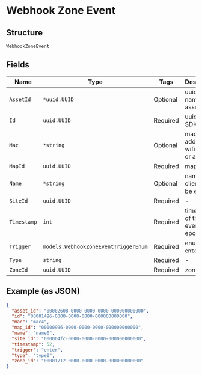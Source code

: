 
# Webhook Zone Event

## Structure

`WebhookZoneEvent`

## Fields

| Name | Type | Tags | Description |
|  --- | --- | --- | --- |
| `AssetId` | `*uuid.UUID` | Optional | uuid of named asset |
| `Id` | `uuid.UUID` | Required | uuid of SDK-client |
| `Mac` | `*string` | Optional | mac address of wifi client or asset |
| `MapId` | `uuid.UUID` | Required | map id |
| `Name` | `*string` | Optional | name of the client, may be empty |
| `SiteId` | `uuid.UUID` | Required | - |
| `Timestamp` | `int` | Required | timestamp of the event, epoch |
| `Trigger` | [`models.WebhookZoneEventTriggerEnum`](../../doc/models/webhook-zone-event-trigger-enum.md) | Required | enum: `enter`, `exit` |
| `Type` | `string` | Required | - |
| `ZoneId` | `uuid.UUID` | Required | zone id |

## Example (as JSON)

```json
{
  "asset_id": "00002608-0000-0000-0000-000000000000",
  "id": "00001496-0000-0000-0000-000000000000",
  "mac": "mac4",
  "map_id": "00000996-0000-0000-0000-000000000000",
  "name": "name0",
  "site_id": "000004fc-0000-0000-0000-000000000000",
  "timestamp": 52,
  "trigger": "enter",
  "type": "type0",
  "zone_id": "00001712-0000-0000-0000-000000000000"
}
```


